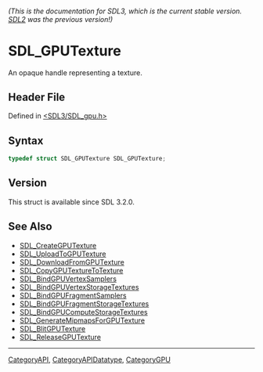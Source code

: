 ###### (This is the documentation for SDL3, which is the current stable version. [SDL2](https://wiki.libsdl.org/SDL2/) was the previous version!)
# SDL_GPUTexture

An opaque handle representing a texture.

## Header File

Defined in [<SDL3/SDL_gpu.h>](https://github.com/libsdl-org/SDL/blob/main/include/SDL3/SDL_gpu.h)

## Syntax

```c
typedef struct SDL_GPUTexture SDL_GPUTexture;
```

## Version

This struct is available since SDL 3.2.0.

## See Also

- [SDL_CreateGPUTexture](SDL_CreateGPUTexture)
- [SDL_UploadToGPUTexture](SDL_UploadToGPUTexture)
- [SDL_DownloadFromGPUTexture](SDL_DownloadFromGPUTexture)
- [SDL_CopyGPUTextureToTexture](SDL_CopyGPUTextureToTexture)
- [SDL_BindGPUVertexSamplers](SDL_BindGPUVertexSamplers)
- [SDL_BindGPUVertexStorageTextures](SDL_BindGPUVertexStorageTextures)
- [SDL_BindGPUFragmentSamplers](SDL_BindGPUFragmentSamplers)
- [SDL_BindGPUFragmentStorageTextures](SDL_BindGPUFragmentStorageTextures)
- [SDL_BindGPUComputeStorageTextures](SDL_BindGPUComputeStorageTextures)
- [SDL_GenerateMipmapsForGPUTexture](SDL_GenerateMipmapsForGPUTexture)
- [SDL_BlitGPUTexture](SDL_BlitGPUTexture)
- [SDL_ReleaseGPUTexture](SDL_ReleaseGPUTexture)

----
[CategoryAPI](CategoryAPI), [CategoryAPIDatatype](CategoryAPIDatatype), [CategoryGPU](CategoryGPU)

